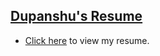 ## [Dupanshu's Resume](#1589F0)

- [Click here](https://dupanshu.github.io/resume/) to view my resume.
